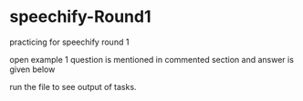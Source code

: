 # speechify-Round1
practicing for speechify round 1

open example 1 question is mentioned in commented section 
and answer is given below

run the file to see output of tasks.

